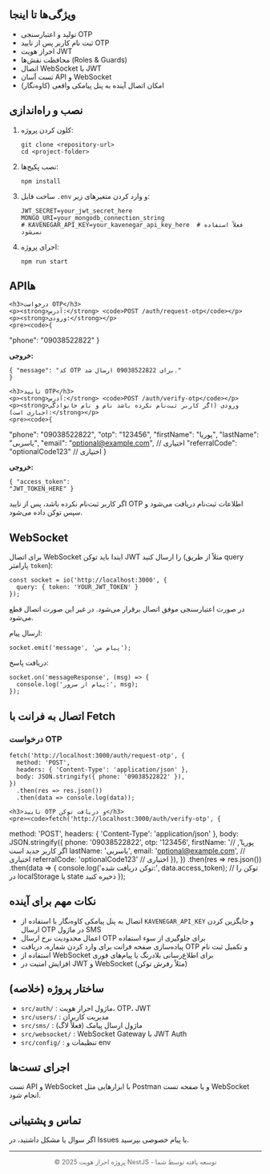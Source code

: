 <html lang="fa">

<body>


  <section>
    <h2>ویژگی‌ها تا اینجا</h2>
    <ul>
      <li>تولید و اعتبارسنجی OTP</li>
      <li>ثبت نام کاربر پس از تایید OTP</li>
      <li>احراز هویت JWT</li>
      <li>محافظت نقش‌ها (Roles & Guards)</li>
      <li>اتصال WebSocket با JWT</li>
      <li>تست آسان API و WebSocket</li>
      <li>امکان اتصال آینده به پنل پیامکی واقعی (کاوه‌نگار)</li>
    </ul>
  </section>

  <section>
    <h2>نصب و راه‌اندازی</h2>
    <ol>
      <li>کلون کردن پروژه:
        <pre><code>git clone &lt;repository-url&gt;
cd &lt;project-folder&gt;</code></pre>
      </li>
      <li>نصب پکیج‌ها:
        <pre><code>npm install</code></pre>
      </li>
      <li>ساخت فایل <code>.env</code> و وارد کردن متغیرهای زیر:
        <pre><code>JWT_SECRET=your_jwt_secret_here
MONGO_URI=your_mongodb_connection_string
# KAVENEGAR_API_KEY=your_kavenegar_api_key_here  # فعلاً استفاده نمی‌شود</code></pre>
      </li>
      <li>اجرای پروژه:
        <pre><code>npm run start</code></pre>
      </li>
    </ol>
  </section>

  <section>
    <h2>APIها</h2>

    <h3>درخواست OTP</h3>
    <p><strong>آدرس:</strong> <code>POST /auth/request-otp</code></p>
    <p><strong>ورودی:</strong></p>
    <pre><code>{
  "phone": "09038522822"
}</code></pre>
    <p><strong>خروجی:</strong></p>
    <pre><code>{
  "message": "کد OTP برای 09038522822 ارسال شد."
}</code></pre>

    <h3>تایید OTP</h3>
    <p><strong>آدرس:</strong> <code>POST /auth/verify-otp</code></p>
    <p><strong>ورودی (اگر کاربر ثبت‌نام نکرده باشد نام و نام خانوادگی اجباری است):</strong></p>
    <pre><code>{
  "phone": "09038522822",
  "otp": "123456",
  "firstName": "پوریا",
  "lastName": "یاسربی",
  "email": "optional@example.com",       // اختیاری
  "referralCode": "optionalCode123"      // اختیاری
}</code></pre>
    <p><strong>خروجی:</strong></p>
    <pre><code>{
  "access_token": "JWT_TOKEN_HERE"
}</code></pre>
    <p>اگر کاربر ثبت‌نام نکرده باشد، پس از تایید OTP اطلاعات ثبت‌نام دریافت می‌شود و سپس توکن داده می‌شود.</p>
  </section>

  <section>
    <h2>WebSocket</h2>
    <p>برای اتصال WebSocket ابتدا باید توکن JWT را ارسال کنید (مثلاً از طریق query پارامتر <code>token</code>):</p>
    <pre><code>const socket = io('http://localhost:3000', {
  query: { token: 'YOUR_JWT_TOKEN' }
});</code></pre>
    <p>در صورت اعتبارسنجی موفق اتصال برقرار می‌شود. در غیر این صورت اتصال قطع می‌شود.</p>
    <p>ارسال پیام:</p>
    <pre><code>socket.emit('message', 'پیام من');</code></pre>
    <p>دریافت پاسخ:</p>
    <pre><code>socket.on('messageResponse', (msg) => {
  console.log('پیام از سرور:', msg);
});</code></pre>
  </section>

  <section>
    <h2>اتصال به فرانت با Fetch</h2>
    <h3>درخواست OTP</h3>
    <pre><code>fetch('http://localhost:3000/auth/request-otp', {
  method: 'POST',
  headers: { 'Content-Type': 'application/json' },
  body: JSON.stringify({ phone: '09038522822' }),
})
  .then(res =&gt; res.json())
  .then(data =&gt; console.log(data));</code></pre>

    <h3>تایید OTP و دریافت توکن</h3>
    <pre><code>fetch('http://localhost:3000/auth/verify-otp', {
  method: 'POST',
  headers: { 'Content-Type': 'application/json' },
  body: JSON.stringify({
    phone: '09038522822',
    otp: '123456',
    firstName: 'پوریا',     // اگر کاربر جدید است
    lastName: 'یاسربی',
    email: 'optional@example.com',     // اختیاری
    referralCode: 'optionalCode123'     // اختیاری
  }),
})
  .then(res =&gt; res.json())
  .then(data =&gt; {
    console.log('توکن دریافت شده:', data.access_token);
    // توکن را در localStorage یا state ذخیره کنید
  });</code></pre>
  </section>

  <section>
    <h2>نکات مهم برای آینده</h2>
    <ul>
      <li>اتصال به پنل پیامکی کاوه‌نگار با استفاده از <code>KAVENEGAR_API_KEY</code> و جایگزین کردن ارسال OTP در ماژول SMS</li>
      <li>اعمال محدودیت نرخ ارسال OTP برای جلوگیری از سوء استفاده</li>
      <li>پیاده‌سازی صفحه فرانت برای وارد کردن شماره، دریافت OTP و تکمیل ثبت نام</li>
      <li>استفاده از WebSocket برای اطلاع‌رسانی بلادرنگ یا پیام‌های فوری</li>
      <li>افزایش امنیت در JWT و WebSocket (مثلاً رفرش توکن)</li>
    </ul>
  </section>

  <section>
    <h2>ساختار پروژه (خلاصه)</h2>
    <ul>
      <li><code>src/auth/</code> : ماژول احراز هویت، OTP، JWT</li>
      <li><code>src/users/</code> : مدیریت کاربران</li>
      <li><code>src/sms/</code> : ماژول ارسال پیامک (فعلاً لاگ)</li>
      <li><code>src/websocket/</code> : WebSocket Gateway با JWT Auth</li>
      <li><code>src/config/</code> : تنظیمات و env</li>
    </ul>
  </section>

  <section>
    <h2>اجرای تست‌ها</h2>
    <p>تست API و WebSocket با ابزارهایی مثل Postman و یا صفحه تست WebSocket انجام شود.</p>
  </section>

  <section>
    <h2>تماس و پشتیبانی</h2>
    <p>اگر سوال یا مشکل داشتید، در Issues یا پیام خصوصی بپرسید.</p>
  </section>

  <hr />
  <p style="text-align:center; font-size: 0.9em; color: #666;">
    © 2025 پروژه احراز هویت NestJS - توسعه یافته توسط شما
  </p>

</body>
</html>
